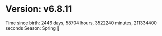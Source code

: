 # Version: v6.8.11
Time since birth: 2446 days, 58704 hours, 3522240 minutes, 211334400 seconds
Season: Spring 🌸
